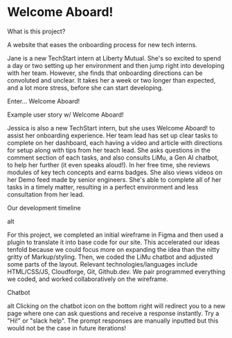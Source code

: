 
# Welcome Aboard!

What is this project?

A website that eases ​the onboarding process for new tech interns.

Jane is a new TechStart intern at Liberty Mutual. She's so excited to spend a day or two setting up her environment and then jump right into developing with her team. However, she finds that onboarding directions can be convoluted and unclear. It takes her a week or two longer than expected, and a lot more stress, before she can start developing.

Enter... Welcome Aboard!

Example user story w/ Welcome Aboard!

Jessica is also a new TechStart intern, but she uses Welcome Aboard! to assist her onboarding experience. Her team lead has set up clear tasks to complete on her dashboard, each having a video and article with directions for setup along with tips from her teach lead. She asks questions in the comment section of each tasks, and also consults LiMu, a Gen AI chatbot, to help her further (it even speaks aloud!). In her free time, she reviews modules of key tech concepts and earns badges. She also views videos on her Demo feed made by senior engineers. She's able to complete all of her tasks in a timely matter, resulting in a perfect environment and less consultation from her lead.

Our development timeline

alt

For this project, we completed an initial wireframe in Figma and then used a plugin to translate it into base code for our site. This accelerated our ideas tenfold because we could focus more on expanding the idea than the nitty gritty of Markup/styling. Then, we coded the LiMu chatbot and adjusted some parts of the layout. Relevant technologies/languages include HTML/CSS/JS, Cloudforge, Git, Github.dev. We pair programmed everything we coded, and worked collaboratively on the wireframe.

Chatbot

alt Clicking on the chatbot icon on the bottom right will redirect you to a new page where one can ask questions and receive a response instantly. Try a "Hi!" or "slack help". The prompt responses are manually inputted but this would not be the case in future iterations!
 
